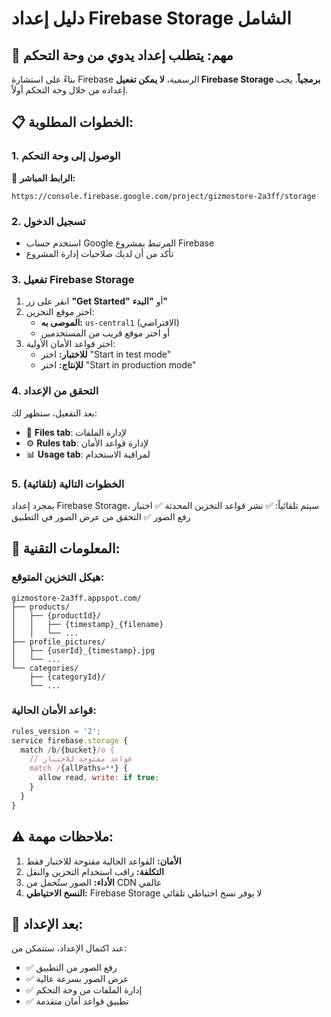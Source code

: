 # دليل إعداد Firebase Storage الشامل

## 🚨 مهم: يتطلب إعداد يدوي من وحة التحكم

بناءً على استشارة Firebase الرسمية، **لا يمكن تفعيل Firebase Storage برمجياً**. يجب إعداده من خلال وحة التحكم أولاً.

## 📋 الخطوات المطلوبة:

### 1. الوصول إلى وحة التحكم
🔗 **الرابط المباشر:**
```
https://console.firebase.google.com/project/gizmostore-2a3ff/storage
```

### 2. تسجيل الدخول
- استخدم حساب Google المرتبط بمشروع Firebase
- تأكد من أن لديك صلاحيات إدارة المشروع

### 3. تفعيل Firebase Storage
1. انقر على زر **"Get Started"** أو **"البدء"**
2. اختر موقع التخزين:
   - **الموصى به:** `us-central1` (الافتراضي)
   - أو اختر موقع قريب من المستخدمين
3. اختر قواعد الأمان الأولية:
   - **للاختبار:** اختر "Start in test mode"
   - **للإنتاج:** اختر "Start in production mode"

### 4. التحقق من الإعداد
بعد التفعيل، ستظهر لك:
- 📁 **Files tab**: لإدارة الملفات
- ⚙️ **Rules tab**: لإدارة قواعد الأمان
- 📊 **Usage tab**: لمراقبة الاستخدام

### 5. الخطوات التالية (تلقائية)
بمجرد إعداد Firebase Storage، سيتم تلقائياً:
✅ نشر قواعد التخزين المحدثة
✅ اختبار رفع الصور
✅ التحقق من عرض الصور في التطبيق

## 🔧 المعلومات التقنية:

### هيكل التخزين المتوقع:
```
gizmostore-2a3ff.appspot.com/
├── products/
│   ├── {productId}/
│   │   ├── {timestamp}_{filename}
│   │   └── ...
├── profile_pictures/
│   ├── {userId}_{timestamp}.jpg
│   └── ...
└── categories/
    ├── {categoryId}/
    └── ...
```

### قواعد الأمان الحالية:
```javascript
rules_version = '2';
service firebase.storage {
  match /b/{bucket}/o {
    // قواعد مفتوحة للاختبار
    match /{allPaths=**} {
      allow read, write: if true;
    }
  }
}
```

## ⚠️ ملاحظات مهمة:

1. **الأمان:** القواعد الحالية مفتوحة للاختبار فقط
2. **التكلفة:** راقب استخدام التخزين والنقل
3. **الأداء:** الصور ستُحمل من CDN عالمي
4. **النسخ الاحتياطي:** Firebase Storage لا يوفر نسخ احتياطي تلقائي

## 🔄 بعد الإعداد:
عند اكتمال الإعداد، ستتمكن من:
- ✅ رفع الصور من التطبيق
- ✅ عرض الصور بسرعة عالية
- ✅ إدارة الملفات من وحة التحكم
- ✅ تطبيق قواعد أمان متقدمة